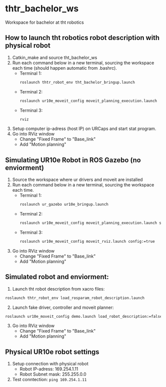 # thtr_bachelor_ws
Workspace for bachelor at tht robotics

## How to launch tht robotics robot description with physical robot
1. Catkin_make and source tht_bachelor_ws
2. Run each command below in a new terminal, sourcing the workspace each time (should happen automatic from .bashrc).
    * Terminal 1: 
        ```bash
        roslaunch thtr_robot_env tht_bachelor_bringup.launch
        ```
    * Terminal 2: 
        ```bash
        roslaunch ur10e_moveit_config moveit_planning_execution.launch
        ```
    * Terminal 3: 
        ```bash
        rviz
        ```
3. Setup computer ip-adress (host IP) on URCaps and start stat program. 
4. Go into RViz window
    * Change "Fixed Frame" to "Base_link"
    * Add "Motion planning"

## Simulating UR10e Robot in ROS Gazebo (no enviorment)
1. Source the workspace where ur drivers and moveit are installed
2. Run each command below in a new terminal, sourcing the workspace each time.
    * Terminal 1: 
        ```bash
        roslaunch ur_gazebo ur10e_bringup.launch
        ```
    * Terminal 2: 
        ```bash
        roslaunch ur10e_moveit_config moveit_planning_execution.launch sim:=true
        ```
    * Terminal 3: 
        ```bash
        roslaunch ur10e_moveit_config moveit_rviz.launch config:=true
        ```
3. Go into RViz window
    * Change "Fixed Frame" to "Base_link"
    * Add "Motion planning"

## Simulated robot and enviorment:
1. Launch tht robot description from xacro files: 
```bash
roslaunch thtr_robot_env load_rosparam_robot_description.launch
```
2. Launch fake driver, controller and moveit planner:
```bash
roslaunch ur10e_moveit_config demo.launch load_robot_description:=false
```
3. Go into RViz window
    * Change "Fixed Frame" to "Base_link"
    * Add "Motion planning"

## Physical UR10e robot settings
1. Setup connection with physical robot
    * Robot IP-adress: 169.254.1.11
    * Robot Subnet mask: 255.255.0.0
2. Test conntection: `ping 169.254.1.11`

